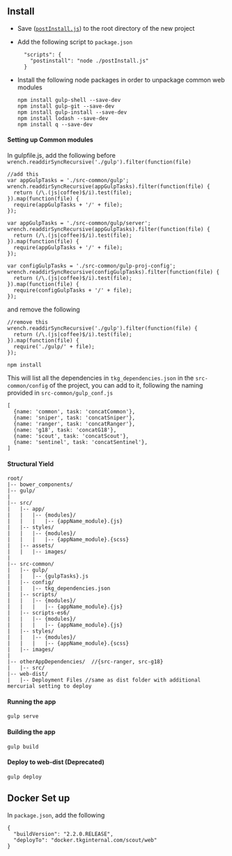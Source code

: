## Install

- Save ([`postInstall.js`](https://git.tkginternal.com/commons/web/blob/develop/postInstall.js)) to the root directory of the new project
- Add the following script to `package.json`

	```
	  "scripts": {
	    "postinstall": "node ./postInstall.js"
	  }
	```


- Install the following node packages in order to unpackage common web modules

	```
	npm install gulp-shell --save-dev
	npm install gulp-git --save-dev
	npm install gulp-install --save-dev
	npm install lodash --save-dev
	npm install q --save-dev
	```

#### Setting up Common modules
In gulpfile.js, add the following before `wrench.readdirSyncRecursive('./gulp').filter(function(file) `


```
//add this
var appGulpTasks = './src-common/gulp';
wrench.readdirSyncRecursive(appGulpTasks).filter(function(file) {
  return (/\.(js|coffee)$/i).test(file);
}).map(function(file) {
  require(appGulpTasks + '/' + file);
});

var appGulpTasks = './src-common/gulp/server';
wrench.readdirSyncRecursive(appGulpTasks).filter(function(file) {
  return (/\.(js|coffee)$/i).test(file);
}).map(function(file) {
  require(appGulpTasks + '/' + file);
});

var configGulpTasks = './src-common/gulp-proj-config';
wrench.readdirSyncRecursive(configGulpTasks).filter(function(file) {
  return (/\.(js|coffee)$/i).test(file);
}).map(function(file) {
  require(configGulpTasks + '/' + file);
});
```
and remove the following 

```
//remove this
wrench.readdirSyncRecursive('./gulp').filter(function(file) {
  return (/\.(js|coffee)$/i).test(file);
}).map(function(file) {
  require('./gulp/' + file);
});
```


```
npm install
```
This will list all the dependencies in `tkg_dependencies.json` in the `src-common/config` of the project, you can add to it, following the naming provided in `src-common/gulp_conf.js`

```
[
  {name: 'common', task: 'concatCommon'},
  {name: 'sniper', task: 'concatSniper'},
  {name: 'ranger', task: 'concatRanger'},
  {name: 'g18', task: 'concatG18'},
  {name: 'scout', task: 'concatScout'},
  {name: 'sentinel', task: 'concatSentinel'},
]
```

#### Structural Yield
```
root/
|-- bower_components/
|-- gulp/
|
|-- src/
|   |-- app/
|   |   |-- {modules}/
|   |   |   |-- {appName_module}.{js}
|   |-- styles/
|   |   |-- {modules}/
|   |   |   |-- {appName_module}.{scss}
|   |-- assets/
|   |   |-- images/
|
|-- src-common/
|   |-- gulp/
|   |   |-- {gulpTasks}.js
|   |-- config/
|   |   |-- tkg_dependencies.json
|   |-- scripts/
|   |   |-- {modules}/
|   |   |   |-- {appName_module}.{js}
|   |-- scripts-es6/
|   |   |-- {modules}/
|   |   |   |-- {appName_module}.{js}
|   |-- styles/
|   |   |-- {modules}/
|   |   |   |-- {appName_module}.{scss}
|   |-- images/
|
|-- otherAppDependencies/  //{src-ranger, src-g18}
|   |-- src/
|-- web-dist/
|   |-- Deployment Files //same as dist folder with additional mercurial setting to deploy
```

#### Running the app
```
gulp serve
```

#### Building the app
```
gulp build
```


#### Deploy to web-dist (Deprecated)
```
gulp deploy
```

## Docker Set up
In `package.json`, add the following

```
{
  "buildVersion": "2.2.0.RELEASE",
  "deployTo": "docker.tkginternal.com/scout/web"
}
```
